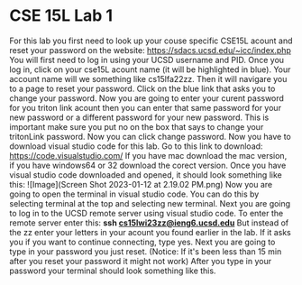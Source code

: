 # CSE 15L Lab 1
For this lab you first need to look up your couse specific CSE15L acount and reset your password on the website: 
https://sdacs.ucsd.edu/~icc/index.php
You will first need to log in using your UCSD username and PID.
Once you log in, click on your cse15L acount name (it will be highlighted in blue). Your account name will we something like cs15lfa22zz.
Then it will navigare you to a page to reset your password. Click on the blue link that asks you to change your password.
Now you are going to enter your curent password for you triton link acount then you can enter that same password for your new password or a different password for your new password.
This is important make sure you put no on the box that says to change your tritonLink password. Now you can click change password.
Now you have to download visual studio code for this lab. Go to this link to download:
https://code.visualstudio.com/
If you have mac download the mac version, if you have windows64 or 32 download the corect version. 
Once you have visual studio code downloaded and opened, it should look something like this:
![Image](Screen Shot 2023-01-12 at 2.19.02 PM.png)
Now you are going to open the terminal in visual studio code. You can do this by selecting terminal at the top and selecting new terminal.
Next you are going to log in to the UCSD remote server using visual studio code.
To enter the remote server enter this: **ssh cs15lwi23zz@ieng6.ucsd.edu**
But instead of the zz enter your letters in your acount you found earlier in the lab.
If it asks you if you want to continue connecting, type yes.
Next you are going to type in your password you just reset. (Notice: If it's been less than 15 min after you reset your password it might not work)
After you type in your password your terminal should look something like this.
